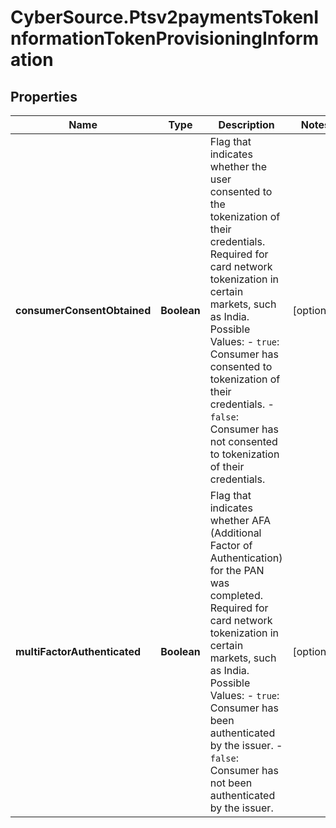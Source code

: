 # CyberSource.Ptsv2paymentsTokenInformationTokenProvisioningInformation

## Properties
Name | Type | Description | Notes
------------ | ------------- | ------------- | -------------
**consumerConsentObtained** | **Boolean** | Flag that indicates whether the user consented to the tokenization of their credentials. Required for card network tokenization in certain markets, such as India. Possible Values: - `true`: Consumer has consented to tokenization of their credentials. - `false`: Consumer has not consented to tokenization of their credentials.  | [optional] 
**multiFactorAuthenticated** | **Boolean** | Flag that indicates whether AFA (Additional Factor of Authentication) for the PAN was completed. Required for card network tokenization in certain markets, such as India. Possible Values: - `true`: Consumer has been authenticated by the issuer. - `false`: Consumer has not been authenticated by the issuer.  | [optional] 


